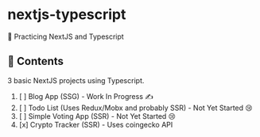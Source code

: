 # nextjs-typescript

🥋 Practicing NextJS and Typescript

## 📖 Contents

3 basic NextJS projects using Typescript.

1. [ ] Blog App (SSG) - Work In Progress ✍
2. [ ] Todo List (Uses Redux/Mobx and probably SSR) - Not Yet Started 😢
3. [ ] Simple Voting App (SSR) - Not Yet Started 😢
4. [x] Crypto Tracker (SSR) - Uses coingecko API
